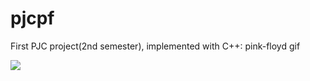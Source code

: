 # pjcpf
First PJC project(2nd semester), implemented with C++: pink-floyd gif

![]([https://github.com/theosoka/cpp-pinkfloyd/blob/main/gif.mp4](https://github.com/theosoka/cpp-pinkfloyd/blob/main/pinkfloyd.gif)https://github.com/theosoka/cpp-pinkfloyd/blob/main/pinkfloyd.gif)
